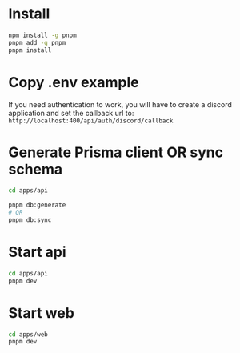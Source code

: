# Install

```bash
npm install -g pnpm
pnpm add -g pnpm
pnpm install
```

# Copy .env example

If you need authentication to work, you will have to create a discord application and set the callback url to: `http://localhost:400/api/auth/discord/callback`

# Generate Prisma client OR sync schema

```bash
cd apps/api

pnpm db:generate
# OR
pnpm db:sync
```

# Start api

```bash
cd apps/api
pnpm dev
```

# Start web

```bash
cd apps/web
pnpm dev
```
